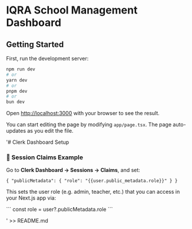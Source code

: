 # IQRA School Management Dashboard

## Getting Started

First, run the development server:

```bash
npm run dev
# or
yarn dev
# or
pnpm dev
# or
bun dev
```

Open [http://localhost:3000](http://localhost:3000) with your browser to see the result.

You can start editing the page by modifying `app/page.tsx`. The page auto-updates as you edit the file.

 '# Clerk Dashboard Setup

### 🔐 Session Claims Example

Go to **Clerk Dashboard → Sessions → Claims**, and set:

`
{
  "publicMetadata": {
    "role": "{{user.public_metadata.role}}"
  }
}
`

This sets the user role (e.g. admin, teacher, etc.) that you can access in your Next.js app via:

\`\`\`
const role = user?.publicMetadata.role
\`\`\`

' >> README.md
